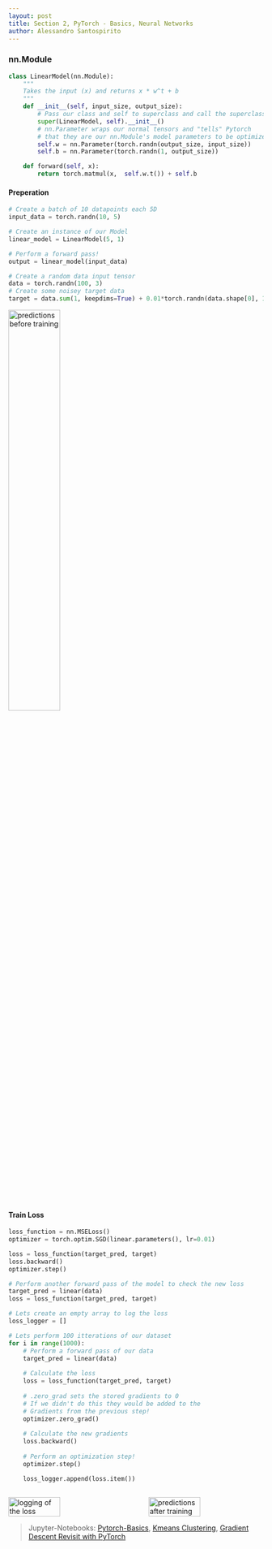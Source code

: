 ```yaml
---
layout: post
title: Section 2, PyTorch - Basics, Neural Networks
author: Alessandro Santospirito
---
```


<!-- <div style="display: flex; align-items: center; justify-content: space-between;">
  <h2 id="pytorch--basics">PyTorch - Basics</h2>
  <div class='toggle' id='switch'>
    <div class='toggle-text-off'>Markdown</div>
    <div class='glow-comp'></div>
    <div class='toggle-button'></div>
    <div class='toggle-text-on'>Streamlit</div>
  </div>
</div>

<div id="root">
    <iframe id="iframeContent" src="http://localhost:4000/public/html/pytorch-basics.html" style="height: 1000px; width: 100%; display: none; border: none;"></iframe>
</div> -->

<div id="markdownContent" markdown="1">

### nn.Module
```python
class LinearModel(nn.Module):
    """
    Takes the input (x) and returns x * w^t + b
    """
    def __init__(self, input_size, output_size):
        # Pass our class and self to superclass and call the superclass's init function
        super(LinearModel, self).__init__() 
        # nn.Parameter wraps our normal tensors and "tells" Pytorch
        # that they are our nn.Module's model parameters to be optimized 
        self.w = nn.Parameter(torch.randn(output_size, input_size))
        self.b = nn.Parameter(torch.randn(1, output_size))

    def forward(self, x):
        return torch.matmul(x,  self.w.t()) + self.b
```
#### Preperation
```python
# Create a batch of 10 datapoints each 5D
input_data = torch.randn(10, 5)

# Create an instance of our Model
linear_model = LinearModel(5, 1)

# Perform a forward pass!
output = linear_model(input_data)

# Create a random data input tensor
data = torch.randn(100, 3)
# Create some noisey target data
target = data.sum(1, keepdims=True) + 0.01*torch.randn(data.shape[0], 1)
```

<img src="{{ site.url }}/images/2_pytorch-basics/predictions-before-training.png" alt="predictions before training" style="width: 45%;"/>

#### Train Loss
```python
loss_function = nn.MSELoss()
optimizer = torch.optim.SGD(linear.parameters(), lr=0.01)

loss = loss_function(target_pred, target)
loss.backward()
optimizer.step()

# Perform another forward pass of the model to check the new loss
target_pred = linear(data)
loss = loss_function(target_pred, target)

# Lets create an empty array to log the loss
loss_logger = []

# Lets perform 100 itterations of our dataset
for i in range(1000):
    # Perform a forward pass of our data
    target_pred = linear(data)
    
    # Calculate the loss
    loss = loss_function(target_pred, target)
    
    # .zero_grad sets the stored gradients to 0
    # If we didn't do this they would be added to the 
    # Gradients from the previous step!
    optimizer.zero_grad()
    
    # Calculate the new gradients
    loss.backward()
    
    # Perform an optimization step!
    optimizer.step()

    loss_logger.append(loss.item())
    
```
<div style="display: flex; justify-content: space-between;">
    <img src="{{ site.baseurl }}/images/2_pytorch-basics/loss-logger.png" alt="logging of the loss" style="width: 45%;"/>
    <img src="{{ site.baseurl }}/images/2_pytorch-basics/predictions-after-training.png" alt="predictions after training" style="width: 45%;"/>
</div>

> Jupyter-Notebooks: [Pytorch-Basics](http://localhost:8888/notebooks/pytorch-tutorial/section2_pytorch_basics/notebooks/Tutorial1_Pytorch_Basics.ipynb), [Kmeans Clustering](http://localhost:8888/notebooks/pytorch-tutorial/section2_pytorch_basics/notebooks/Pytorch1_KMeans.ipynb), [Gradient Descent Revisit with PyTorch](http://localhost:8888/notebooks/pytorch-tutorial/section2_pytorch_basics/notebooks/Pytorch2_Linear_Logistic_Regression_For_Classification.ipynb)
</div>

<script>
  document.addEventListener('DOMContentLoaded', function() {
    const toggle = document.querySelector('.toggle');
    toggle.addEventListener('click', function(e) {
      e.preventDefault();
      this.classList.toggle('toggle-on');
      updateToggleState(this);
    });
  
    function updateToggleState(toggleElement) {
      const isOn = toggleElement.classList.contains('toggle-on');
  
      var iframeContent = document.getElementById('iframeContent');
      var markdownContent = document.getElementById('markdownContent');
      if (isOn) {
        iframeContent.style.display = 'block';
        markdownContent.style.display = 'none';
      } else {
        iframeContent.style.display = 'none';
        markdownContent.style.display = 'block';
      }
    }
  });
</script>